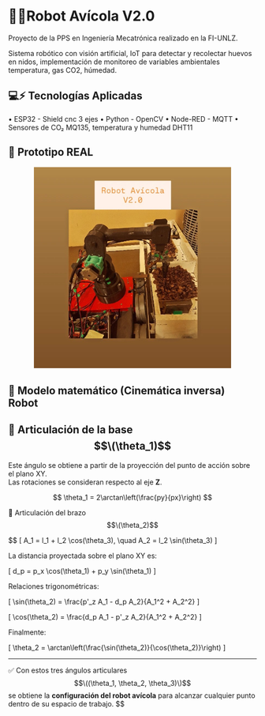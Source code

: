 # 🐔🥚Robot Avícola V2.0

Proyecto de la PPS en Ingeniería Mecatrónica realizado en la FI-UNLZ.

Sistema robótico con visión artificial, IoT para detectar y recolectar huevos en nidos, implementación de monitoreo de variables ambientales temperatura, gas CO2, húmedad.

## 💻⚡ Tecnologías Aplicadas
• ESP32 - Shield cnc 3 ejes
• Python - OpenCV
• Node-RED - MQTT
• Sensores de CO₂ MQ135, temperatura y humedad DHT11

## 📸 Prototipo REAL

<p align="center">
  <img src="robot.jpg" alt="Vista del robot" width="400"/>
</p>

## 📐 Modelo matemático (Cinemática inversa) Robot
## 🔹 Articulación de la base $$\(\theta_1)$$

Este ángulo se obtiene a partir de la proyección del punto de acción sobre el plano XY.  
Las rotaciones se consideran respecto al eje **Z**.

$$
\theta_1 = 2\arctan\left(\frac{py}{px}\right)
$$

🔹 Articulación del brazo $$\(\theta_2)$$

$$
\[
A_1 = l_1 + l_2 \cos(\theta_3), \quad A_2 = l_2 \sin(\theta_3)
\]

La distancia proyectada sobre el plano XY es:

\[
d_p = p_x \cos(\theta_1) + p_y \sin(\theta_1)
\]

Relaciones trigonométricas:

\[
\sin(\theta_2) = \frac{p'_z A_1 - d_p A_2}{A_1^2 + A_2^2}
\]

\[
\cos(\theta_2) = \frac{d_p A_1 - p'_z A_2}{A_1^2 + A_2^2}
\]

Finalmente:

\[
\theta_2 = \arctan\left(\frac{\sin(\theta_2)}{\cos(\theta_2)}\right)
\]

---

✅ Con estos tres ángulos articulares $$\((\theta_1, \theta_2, \theta_3)\)$$ se obtiene la **configuración del robot avícola** para alcanzar cualquier punto dentro de su espacio de trabajo.
$$
